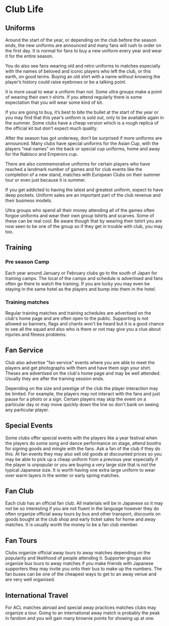 # Club Life

## Uniforms

Around the start of the year, or depending on the club before the season ends, the new uniforms are announced and many fans will rush to order on the first day. It is normal for fans to buy a new uniform every year and wear it for the entire season.

You do also see fans wearing old and retro uniforms to matches especially with the names of beloved and iconic players who left the club, or this earth, on good terms. Buying an old shirt with a name without knowing the player’s history could raise eyebrows or be a talking point.

It is more usual to wear a uniform than not. Some ultra groups make a point of wearing their own t-shirts. If you attend regularly there is some expectation that you will wear some kind of kit.

If you are going to buy, it’s best to bite the bullet at the start of the year or you may find that this year’s uniform is sold out, only to be available again in the summer. Some clubs have a cheap version which is a rough replica of the official kit but don’t expect much quality.

After the season has got underway, don’t be surprised if more uniforms are announced. Many clubs have special uniforms for the Asian Cup, with the players “real names” on the back or special cup uniforms, home and away for the Nabisco and Emperors cup.

There are also commemorative uniforms for certain players who have reached a landmark number of games and for club events like the completion of a new stand, matches with European Clubs on their summer tour or even just because it is summer.

If you get addicted to having the latest and greatest uniform, expect to have deep pockets. Uniform sales are an important part of the club revenue and their business models.

Ultra groups who spend all their money attending all of the games often forgoe uniforms and wear their own group tshirts and scarves. Some of these can be real cool. Be aware though that by wearing their tshirt you are now seen to be one of the group so if they get in trouble with club, you may too.

## Training

### Pre season Camp

Each year around January or February clubs go to the south of Japan for training camps. The local of the camps and schedule is advertised and fans often go there to watch the training. If you are lucky you may even be staying in the same hotel as the players and bump into them in the hotel.

### Training matches

Regular training matches and training schedules are advertised on the club's home page and are often open to the public. Supporting is not allowed so banners, flags and chants won't be heard but it is a good chance to see all the squad and also who is there or not may give you a clue about injuries and fitness problems.

## Fan Service

Club also advertise "fan service" events where you are able to meet the players and get photographs with them and have them sign your shirt. Theses are advertised on the club's home page and may be well attended. Usually they are after the training session ends.

Depending on the size and prestige of the club the player interaction may be limited. For example, the players may not interact with the fans and just pause for a photo or a sign. Certain players may skip the event on a particular day or may move quickly down the line so don't bank on seeing any particular player.

## Special Events

Some clubs offer special events with the players like a year festival when the players do some song and dance performance on stage, attend booths for signing goods and mingle with the fans. Ask a fan of the club if they do this. At fan events they may also sell old goods at discounted prices so you may be able to pick up a cheap uniform from  a previous year especially if the player is unpopular or you are buying a very large size that is not the typical Japanese size. It is worth having one extra large uniform to wear over warm layers in the winter or early spring matches.

## Fan Club

Each club has an official fan club. All materials will be in Japanese so it may not be so interesting if you are not fluent in the language however they do often organize official away tours by bus and other transport, discounts on goods bought at the club shop and early ticket sales for home and away matches. It is usually worth the money to be a fan club member.

## Fan Tours

Clubs organize official away tours to away matches depending on the popularity and likelihood of people attending it. Supporter groups also organize bus tours to away matches if you make friends with Japanese supporters they may invite you onto their bus to make up the numbers. The fan buses can be one of the cheapest ways to get to an away venue and are very well organised.

## International Travel

For ACL matches abroad and special away practices matches clubs may organize a tour. Going to an international away match is probably the peak in fandom and you will gain many brownie points for showing up at one.
